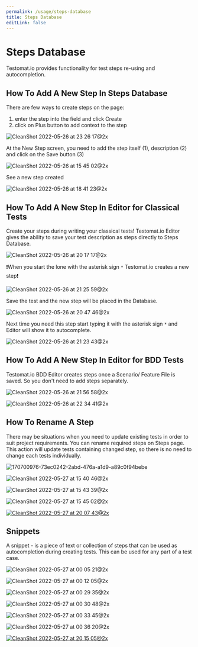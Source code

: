 ```yaml
---
permalink: /usage/steps-database
title: Steps Database
editLink: false
---
```


# Steps Database

Testomat.io provides functionality for test steps re-using and autocompletion.  

## How To Add A New Step In Steps Database

There are few ways to create steps on the page:
1. enter the step into the field and click Create
2. click on Plus button to add context to the step

![CleanShot 2022-05-26 at 23 26 17@2x](images/170574754-87d26001-bf0e-4435-ab3b-c2b1960b2e40.jpg)

At the New Step screen, you need to add the step itself (1), description (2) and click on the Save button (3)

![CleanShot 2022-05-26 at 15 45 02@2x](images/170490390-4317ab4f-dca8-4b14-a6c2-3f0b35431021.jpg)

See a new step created 

![CleanShot 2022-05-26 at 18 41 23@2x](images/170523532-cdc1b77b-12f1-46f2-be47-2ba0cd766e00.jpg)

## How To Add A New Step In Editor for Classical Tests

Create your steps during writing your classical tests! Testomat.io Editor gives the ability to save your test description as steps directly to Steps Database.

![CleanShot 2022-05-26 at 20 17 17@2x](images/170541098-7e4db6b1-6bb5-40f2-9a0a-21394c9578a2.jpg)

❗When you start the lone with the asterisk sign `*` Testomat.io creates a new step❗

![CleanShot 2022-05-26 at 21 25 59@2x](images/170552512-0be7cb33-1055-4974-9ee5-b3ed94d2dad1.jpg)

Save the test and the new step will be placed in the Database.

![CleanShot 2022-05-26 at 20 47 46@2x](images/170546294-7c947478-37fa-42e9-bbbf-8152d6ee971a.jpg)

Next time you need this step start typing it with the asterisk sign `*` and Editor will show it to autocomplete.

![CleanShot 2022-05-26 at 21 23 43@2x](images/170552056-25636306-041f-4152-a9b0-4c6a4527bd4e.jpg)

## How To Add A New Step In Editor for BDD Tests

Testomat.io BDD Editor creates steps once a Scenario/ Feature File is saved. So you don't need to add steps separately. 

![CleanShot 2022-05-26 at 21 56 58@2x](images/170557719-d84e39b2-f026-42df-82cb-2668f11e8f92.jpg)

![CleanShot 2022-05-26 at 22 34 41@2x](images/170563796-d22bc139-c836-48e8-ab80-fa8f8b457166.jpg)

## How To Rename A Step

There may be situations when you need to update existing tests in order to suit project requirements. You can rename required steps on Steps page. This action will update tests containing changed step, so there is no need to change each tests individually.  

![170700976-73ec0242-2abd-476a-a1d9-a89c0f94bebe](images/170701425-8412d054-e694-454d-8930-0e45b473186a.jpeg)

![CleanShot 2022-05-27 at 15 40 46@2x](images/170701239-4d0bc838-4dce-4851-8654-f574dc8a9ffb.jpg)

![CleanShot 2022-05-27 at 15 43 39@2x](images/170701695-b5aa4671-fe6b-4da4-a64b-e6c1e8616429.jpg)

![CleanShot 2022-05-27 at 15 45 02@2x](images/170701937-bda4438c-506d-4eb2-8306-dcd8f9e94a58.jpg)

[![CleanShot 2022-05-27 at 20 07 43@2x](images/170752475-7899459d-0533-45b4-904e-1f88e9f61c2c.jpg)](https://youtu.be/z5C3GYtl_HU)

## Snippets

A snippet - is a piece of text or collection of steps that can be used as autocompletion during creating tests. This can be used for any part of a test case. 

![CleanShot 2022-05-27 at 00 05 21@2x](images/170580949-1b2801c9-5248-4fa9-84cf-15608a2635ad.jpg)

![CleanShot 2022-05-27 at 00 12 05@2x](images/170581388-abd59f51-ab50-40d3-8889-421e0bffcb15.jpg)

![CleanShot 2022-05-27 at 00 29 35@2x](images/170583311-aa3cdf02-1fef-4c55-a8d6-2dc6222b88d7.jpg)

![CleanShot 2022-05-27 at 00 30 48@2x](images/170583486-ab165c69-bfb7-4a6e-bc43-dce5877a7b40.jpg)

![CleanShot 2022-05-27 at 00 33 45@2x](images/170583982-8d30e746-e133-492e-bdd5-922852cbca58.jpg)

![CleanShot 2022-05-27 at 00 36 20@2x](images/170584308-f28309f1-797f-475f-9bf2-e5f51520a23e.jpg)

[![CleanShot 2022-05-27 at 20 15 05@2x](images/170756914-83b1e618-b039-45f5-b051-7f6fab0821aa.jpg)](https://youtu.be/k8WVtGDiUjs)



